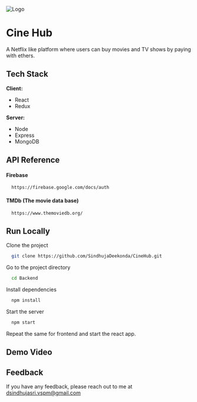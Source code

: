 
![Logo](https://styles.redditmedia.com/t5_2xejzr/styles/mobileBannerImage_auzwvg8dz0q51.png)


# Cine Hub

A Netflix like platform where users can buy movies and TV shows by paying with ethers.
## Tech Stack

**Client:** 
+ React
+ Redux

**Server:** 
+ Node 
+ Express
+ MongoDB


## API Reference

#### Firebase

```
  https://firebase.google.com/docs/auth
```

#### TMDb (The movie data base)

```
  https://www.themoviedb.org/
```





## Run Locally

Clone the project

```bash
  git clone https://github.com/SindhujaDeekonda/CineHub.git
```

Go to the project directory

```bash
  cd Backend
```

Install dependencies

```bash
  npm install
```

Start the server

```bash
  npm start
```
Repeat the same for frontend and start the react app.


## Demo Video

## Feedback

If you have any feedback, please reach out to me at dsindhujasri.vspm@gmail.com

